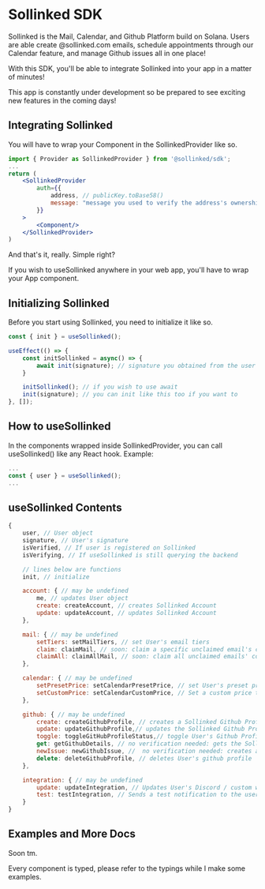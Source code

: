 # Sollinked SDK

Sollinked is the Mail, Calendar, and Github Platform build on Solana. Users are able create @sollinked.com emails, schedule appointments through our Calendar feature, and manage Github issues all in one place!

With this SDK, you'll be able to integrate Sollinked into your app in a matter of minutes!

This app is constantly under development so be prepared to see exciting new features in the coming days!

## Integrating Sollinked

You will have to wrap your Component in the SollinkedProvider like so.

```jsx
import { Provider as SollinkedProvider } from '@sollinked/sdk';
...
return (
    <SollinkedProvider
        auth={{
            address, // publicKey.toBase58()
            message: "message you used to verify the address's ownership"
        }}
    >
        <Component/>
    </SollinkedProvider>
)
```

And that's it, really. Simple right?

If you wish to useSollinked anywhere in your web app, you'll have to wrap your App component.

## Initializing Sollinked

Before you start using Sollinked, you need to initialize it like so.

```jsx
const { init } = useSollinked();

useEffect(() => {
    const initSollinked = async() => {
        await init(signature); // signature you obtained from the user signing your verification message
    }

    initSollinked(); // if you wish to use await
    init(signature); // you can init like this too if you want to
}, []);
```

## How to useSollinked

In the components wrapped inside SollinkedProvider, you can call useSollinked() like any React hook. Example:

```jsx
...
const { user } = useSollinked();
...
```

## useSollinked Contents

```js
{
    user, // User object
    signature, // User's signature
    isVerified, // If user is registered on Sollinked
    isVerifying, // If useSollinked is still querying the backend

    // lines below are functions
    init, // initialize 

    account: { // may be undefined
        me, // updates User object
        create: createAccount, // creates Sollinked Account
        update: updateAccount, // updates Sollinked Account
    },

    mail: { // may be undefined
        setTiers: setMailTiers, // set User's email tiers
        claim: claimMail, // soon: claim a specific unclaimed email's contents
        claimAll: claimAllMail, // soon: claim all unclaimed emails' contents
    },

    calendar: { // may be undefined
        setPresetPrice: setCalendarPresetPrice, // set User's preset prices like Wednesday 10am 10USDC for meeting
        setCustomPrice: setCalendarCustomPrice, // Set a custom price to a date, example, 2023-09-08 6am 10USDC
    },

    github: { // may be undefined
        create: createGithubProfile, // creates a Sollinked Github Profile for the user
        update: updateGithubProfile,// updates the Sollinked Github Profile for the user
        toggle: toggleGitHubProfileStatus,// toggle User's Github Profile Bot Status
        get: getGithubDetails, // no verification needed: gets the Sollinked Github Profile's details
        newIssue: newGithubIssue, //  no verification needed: creates a Github issue after payment
        delete: deleteGithubProfile, // deletes User's github profile
    },

    integration: { // may be undefined
        update: updateIntegration, // Updates User's Discord / custom webhooks
        test: testIntegration, // Sends a test notification to the user's Discord / Custom webhooks
    }
}
```

## Examples and More Docs

Soon tm. 

Every component is typed, please refer to the typings while I make some examples.
